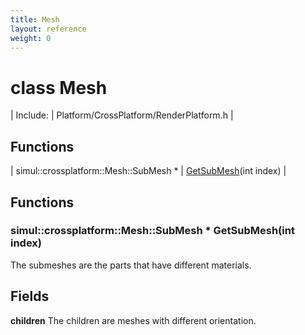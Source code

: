 ```yaml
---
title: Mesh
layout: reference
weight: 0
---
```

class Mesh
===

| Include: | Platform/CrossPlatform/RenderPlatform.h |



Functions
---

| simul::crossplatform::Mesh::SubMesh * | [GetSubMesh](#GetSubMesh)(int index) |


Functions
---

### <a name="GetSubMesh"/>simul::crossplatform::Mesh::SubMesh * GetSubMesh(int index)
The submeshes are the parts that have different materials.

Fields
---

**children**  The children are meshes with different orientation.
